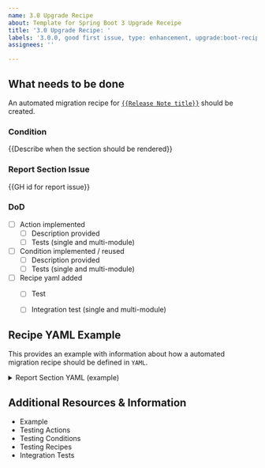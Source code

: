 ```yaml
---
name: 3.0 Upgrade Recipe
about: Template for Spring Boot 3 Upgrade Receipe
title: '3.0 Upgrade Recipe: '
labels: '3.0.0, good first issue, type: enhancement, upgrade:boot-recipe'
assignees: ''

---
```


## What needs to be done

An automated migration recipe for [`{{Release Note title}}`]({{http://link-to-section.foo}}) should be created.


### Condition
{{Describe when the section should be rendered}}


### Report Section Issue

{{GH id for report issue}}


### DoD
- [ ] Action implemented
  - [ ] Description provided
  - [ ] Tests (single and multi-module)
- [ ] Condition implemented / reused
  - [ ] Description provided
  - [ ] Tests (single and multi-module)
- [ ] Recipe yaml added
  - [ ] Test
  - [ ] Integration test (single and multi-module) 



## Recipe YAML Example

This provides an example with information about how a automated migration recipe should be defined in `YAML`.

<details>
<summary>Report Section YAML (example)</summary>

````yaml

````

</details>

## Additional Resources & Information
- Example
- Testing Actions
- Testing Conditions
- Testing Recipes
- Integration Tests
